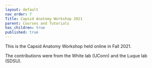 ```yaml
---
layout: default
nav_order: 7
Title: Capsid Anatomy Workshop 2021
parent: Courses and Tutorials
has_children: true
published: true
---
```


This is the Capsid Anatomy Workshop held online in Fall 2021.

The contributions were from the White lab (UConn) and the Luque lab (SDSU).
